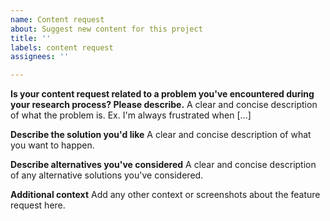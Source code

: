 ```yaml
---
name: Content request
about: Suggest new content for this project
title: ''
labels: content request
assignees: ''

---
```


**Is your content request related to a problem you've encountered during your research process? Please describe.**
A clear and concise description of what the problem is. Ex. I'm always frustrated when [...]

**Describe the solution you'd like**
A clear and concise description of what you want to happen.

**Describe alternatives you've considered**
A clear and concise description of any alternative solutions you've considered.

**Additional context**
Add any other context or screenshots about the feature request here.
